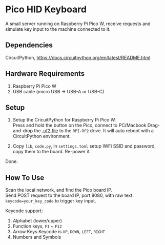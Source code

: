 
Pico HID Keyboard
=================


A small server running on Raspberry Pi Pico W, receive requests and simulate key input to the machine connected to it.


Dependencies
------------

CircuitPython, https://docs.circuitpython.org/en/latest/README.html  


Hardware Requirements
---------------------

1. Raspberry Pi Pico W  
2. USB cable (micro USB -> USB-A or USB-C)  


Setup
-----

1. Setup the CricuitPython for Raspberry Pi Pico W.  
   Press and hold the button on the Pico, connect to PC/Macbook
   Drag-and-drop the [.uf2 file](https://circuitpython.org/board/raspberry_pi_pico_w/) to the `RPI-RP2` drive.
   It will auto reboot with a CircultPython environment.

2. Copy `lib`, `code.py`, in `settings.toml` setup WiFi SSID and password, copy them to the board.
   Re-power it.

Done.  


How To Use
----------

Scan the local network, and find the Pico board IP.  
Send POST request to the board IP, port 8080, with raw text: `keycode=your_key_code` to trigger key input.  

Keycode support:  
1. Alphabet (lower/upper)
2. Function keys, `F1` ~ `F12`
3. Arrow Keys
   Keycode is `UP`, `DOWN`, `LEFT`, `RIGHT`
4. Numbers and Symbols
